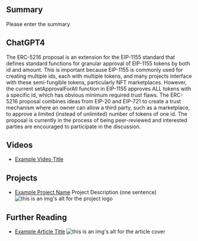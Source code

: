 ## Summary

Please enter the summary

## ChatGPT4

The ERC-5216 proposal is an extension for the EIP-1155 standard that defines standard functions for granular approval of EIP-1155 tokens by both id and amount. This is important because EIP-1155 is commonly used for creating multiple ids, each with multiple tokens, and many projects interface with these semi-fungible tokens, particularly NFT marketplaces. However, the current setApprovalForAll function in EIP-1155 approves ALL tokens with a specific id, which has obvious minimum required trust flaws. The ERC-5216 proposal combines ideas from EIP-20 and EIP-721 to create a trust mechanism where an owner can allow a third party, such as a marketplace, to approve a limited (instead of unlimited) number of tokens of one id. The proposal is currently in the process of being peer-reviewed and interested parties are encouraged to participate in the discussion.

## Videos

- [Example Video Title](https://www.youtube.com/watch?v=TDGq4aeevgY)

## Projects

- [Example Project Name](https://xxxx.xxx/xxxxx) Project Description (one sentence) ![this is an img's alt for the project logo](https://xxxx.xxx/project-logo.xxx)

## Further Reading

- [Example Article Title](https://xxxx.xxx/xxxxx) ![this is an img's alt for the article cover](https://xxxx.xxx/article-cover.xxx)
